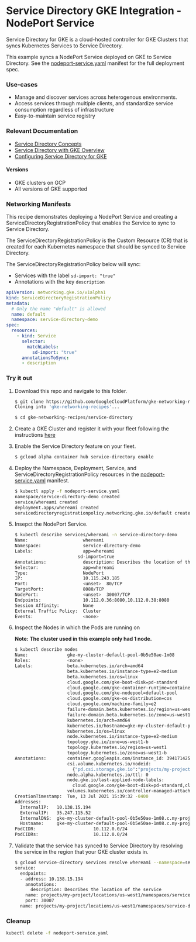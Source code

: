 # Service Directory GKE Integration - NodePort Service

Service Directory for GKE is a cloud-hosted controller for GKE Clusters that
syncs Kubernetes Services to Service Directory.

This example syncs a NodePort Service deployed on GKE to Service Directory. See
the [nodeport-service.yaml](nodeport-service.yaml) manifest for the full
deployment spec.

### Use-cases

*   Manage and discover services across heterogenous environments.
*   Access services through multiple clients, and standardize service
    consumption regardless of infrastructure
*   Easy-to-maintain service registry

### Relevant Documentation

*   [Service Directory Concepts](https://cloud.google.com/service-directory/docs/concepts)
*   [Service Directory with GKE Overview](https://cloud.google.com/service-directory/docs/sd-gke-overview)
*   [Configuring Service Directory for GKE](https://cloud.google.com/service-directory/docs/configuring-sd-for-gke)

#### Versions

*   GKE clusters on GCP
*   All versions of GKE supported

### Networking Manifests

This recipe demonstrates deploying a NodePort Service and creating a
ServiceDirectoryRegistrationPolicy that enables the Service to sync to Service
Directory.

The ServiceDirectoryRegistrationPolicy is the Custom Resource (CR) that is
created for each Kubernetes namespace that should be synced to Service
Directory.

The ServiceDirectoryRegistrationPolicy below will sync:

*   Services with the label `sd-import: "true"`
*   Annotations with the key `description`

```yaml
apiVersion: networking.gke.io/v1alpha1
kind: ServiceDirectoryRegistrationPolicy
metadata:
  # Only the name "default" is allowed
  name: default
  namespace: service-directory-demo
spec:
  resources:
    - kind: Service
      selector:
        matchLabels:
          sd-import: "true"
      annotationsToSync:
      - description
```

### Try it out

1.  Download this repo and navigate to this folder.

    ```sh
    $ git clone https://github.com/GoogleCloudPlatform/gke-networking-recipes.git
    Cloning into 'gke-networking-recipes'...

    $ cd gke-networking-recipes/service-directory
    ```

1.  Create a GKE Cluster and register it with your fleet following the
    instructions
    [here](https://cloud.google.com/anthos/multicluster-management/connect/registering-a-cluster)

1.  Enable the Service Directory feature on your fleet.

    ```sh
    $ gcloud alpha container hub service-directory enable
    ```

1.  Deploy the Namespace, Deployment, Service, and
    ServiceDirectoryRegistrationPolicy resources in the
    [nodeport-service.yaml](nodeport-service.yaml) manifest.

    ```sh
    $ kubectl apply -f nodeport-service.yaml
    namespace/service-directory-demo created
    service/whereami created
    deployment.apps/whereami created
    servicedirectoryregistrationpolicy.networking.gke.io/default created
    ```

1.  Insepct the NodePort Service.

    ```sh
    $ kubectl describe services/whereami -n service-directory-demo
    Name:                     whereami
    Namespace:                service-directory-demo
    Labels:                   app=whereami
                            sd-import=true
    Annotations:              description: Describes the location of the service
    Selector:                 app=whereami
    Type:                     NodePort
    IP:                       10.115.243.185
    Port:                     <unset>  80/TCP
    TargetPort:               8080/TCP
    NodePort:                 <unset>  30007/TCP
    Endpoints:                10.112.0.36:8080,10.112.0.38:8080
    Session Affinity:         None
    External Traffic Policy:  Cluster
    Events:                   <none>
    ```

1.  Inspect the Nodes in which the Pods are running on

    **Note: The cluster used in this example only had 1 node.**

    ```sh
    $ kubectl describe nodes
    Name:               gke-my-cluster-default-pool-0b5e50ae-1m08
    Roles:              <none>
    Labels:             beta.kubernetes.io/arch=amd64
                        beta.kubernetes.io/instance-type=e2-medium
                        beta.kubernetes.io/os=linux
                        cloud.google.com/gke-boot-disk=pd-standard
                        cloud.google.com/gke-container-runtime=containerd
                        cloud.google.com/gke-nodepool=default-pool
                        cloud.google.com/gke-os-distribution=cos
                        cloud.google.com/machine-family=e2
                        failure-domain.beta.kubernetes.io/region=us-west1
                        failure-domain.beta.kubernetes.io/zone=us-west1-b
                        kubernetes.io/arch=amd64
                        kubernetes.io/hostname=gke-my-cluster-default-pool-0b5e50ae-1m08
                        kubernetes.io/os=linux
                        node.kubernetes.io/instance-type=e2-medium
                        topology.gke.io/zone=us-west1-b
                        topology.kubernetes.io/region=us-west1
                        topology.kubernetes.io/zone=us-west1-b
    Annotations:        container.googleapis.com/instance_id: 3941714257799828844
                        csi.volume.kubernetes.io/nodeid:
                          {"pd.csi.storage.gke.io":"projects/my-project/zones/us-west1-b/instances/gke-my-cluster-default-pool-0b5e50ae-1m08"}
                        node.alpha.kubernetes.io/ttl: 0
                        node.gke.io/last-applied-node-labels:
                          cloud.google.com/gke-boot-disk=pd-standard,cloud.google.com/gke-container-runtime=containerd,cloud.google.com/gke-nodepool=default-pool,cl...
                        volumes.kubernetes.io/controller-managed-attach-detach: true
    CreationTimestamp:  Tue, 13 Jul 2021 15:39:32 -0400
    Addresses:
      InternalIP:   10.138.15.194
      ExternalIP:   35.247.115.52
      InternalDNS:  gke-my-cluster-default-pool-0b5e50ae-1m08.c.my-project.internal
      Hostname:     gke-my-cluster-default-pool-0b5e50ae-1m08.c.my-project.internal
    PodCIDR:                      10.112.0.0/24
    PodCIDRs:                     10.112.0.0/24
    ```

1.  Validate that the service has synced to Service Directory by resolving the
    service in the region that your GKE cluster exists in.

    ```sh
    $ gcloud service-directory services resolve whereami --namespace=service-directory-demo --location=us-west1
    service:
      endpoints:
      - address: 10.138.15.194
        annotations:
          description: Describes the location of the service
        name: projects/my-project/locations/us-west1/namespaces/service-directory-demo/services/whereami/endpoints/my-cluster-2998672570
        port: 30007
      name: projects/my-project/locations/us-west1/namespaces/service-directory-demo/services/whereami
    ```

### Cleanup

```sh
kubectl delete -f nodeport-service.yaml
```
